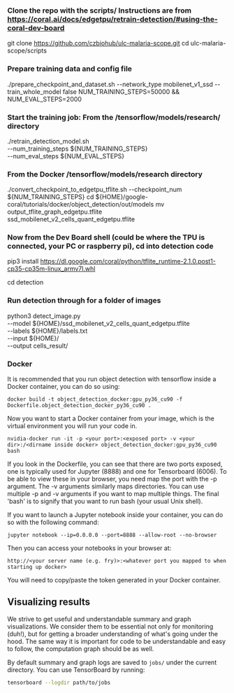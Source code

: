 ### Clone the repo with the scripts/ Instructions are from https://coral.ai/docs/edgetpu/retrain-detection/#using-the-coral-dev-board
git clone https://github.com/czbiohub/ulc-malaria-scope.git
cd ulc-malaria-scope/scripts

### Prepare training data and config file
./prepare_checkpoint_and_dataset.sh --network_type mobilenet_v1_ssd --train_whole_model false
NUM_TRAINING_STEPS=50000 && \
NUM_EVAL_STEPS=2000

### Start the training job: From the /tensorflow/models/research/ directory
./retrain_detection_model.sh \
--num_training_steps ${NUM_TRAINING_STEPS} \
--num_eval_steps ${NUM_EVAL_STEPS}

### From the Docker /tensorflow/models/research directory
./convert_checkpoint_to_edgetpu_tflite.sh --checkpoint_num ${NUM_TRAINING_STEPS}
cd ${HOME}/google-coral/tutorials/docker/object_detection/out/models
mv output_tflite_graph_edgetpu.tflite ssd_mobilenet_v2_cells_quant_edgetpu.tflite

### Now from the Dev Board shell (could be where the TPU is connected, your PC or raspberry pi), cd into detection code

pip3 install https://dl.google.com/coral/python/tflite_runtime-2.1.0.post1-cp35-cp35m-linux_armv7l.whl

cd detection

### Run detection through for a folder of images

python3 detect_image.py \
  --model ${HOME}/ssd_mobilenet_v2_cells_quant_edgetpu.tflite \
  --labels ${HOME}/labels.txt \
  --input ${HOME}/ \
  --output cells_result/

### Docker

It is recommended that you run object detection with tensorflow inside a Docker container, 
you can do so using:
```buildoutcfg
docker build -t object_detection_docker:gpu_py36_cu90 -f Dockerfile.object_detection_docker_py36_cu90 .
```
Now you want to start a Docker container from your image, which is the virtual environment you will run your code in.
```buildoutcfg
nvidia-docker run -it -p <your port>:<exposed port> -v <your dir>:/<dirname inside docker> object_detection_docker:gpu_py36_cu90 bash
```
If you look in the Dockerfile, you can see that there are two ports exposed, one is typically used for Jupyter (8888)
and one for Tensorboard (6006). To be able to view these in your browser, you need map the port with the -p argument.
The -v arguments similarly maps directories. You can use multiple -p and -v arguments if you want to map multiple things.
The final 'bash' is to signify that you want to run bash (your usual Unix shell). 

If you want to launch a Jupyter notebook inside your container, you can do so with the following command:
```buildoutcfg
jupyter notebook --ip=0.0.0.0 --port=8888 --allow-root --no-browser
```
Then you can access your notebooks in your browser at:
```buildoutcfg
http://<your server name (e.g. fry)>:<whatever port you mapped to when starting up docker>
```
You will need to copy/paste the token generated in your Docker container.

## Visualizing results

We strive to get useful and understandable summary and graph visualizations. We consider them to be essential not only for monitoring (duh!), but for getting a broader understanding of what's going under the hood. The same way it is important for code to be understandable and easy to follow, the computation graph should be as well.

By default summary and graph logs are saved to `jobs/` under the current directory. You can use TensorBoard by running:

```bash
tensorboard --logdir path/to/jobs
